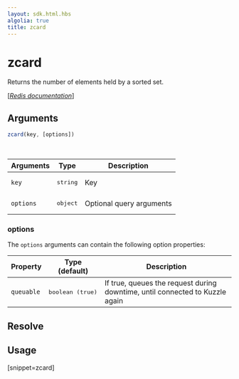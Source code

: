 ```yaml
---
layout: sdk.html.hbs
algolia: true
title: zcard
---
```


# zcard


Returns the number of elements held by a sorted set.

[[_Redis documentation_]](https://redis.io/commands/zcard)

## Arguments

```js
zcard(key, [options])

```

<br/>

| Arguments    | Type    | Description |
|--------------|---------|-------------|
| `key` | <pre>string</pre> | Key |
| ``options`` | <pre>object</pre> | Optional query arguments |

### options

The `options` arguments can contain the following option properties:

| Property   | Type (default)   | Description                       |
| ---------- | ------- | --------------------------------- |
| `queuable` | <pre>boolean (true)</pre> | If true, queues the request during downtime, until connected to Kuzzle again |

## Resolve

## Usage

[snippet=zcard]
